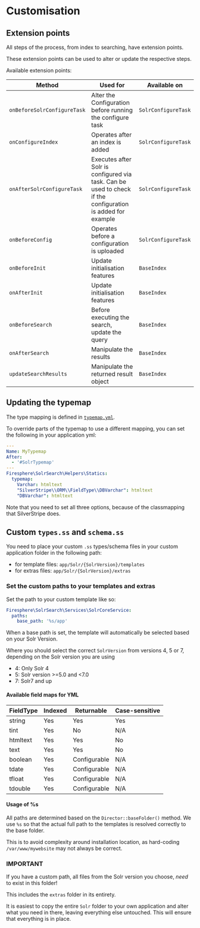 # Customisation

## Extension points

All steps of the process, from index to searching, have extension points.

These extension points can be used to alter or update the respective steps.

Available extension points:

| Method | Used for | Available on |
| ------ | -------- | ------------ |
| `onBeforeSolrConfigureTask` | Alter the Configuration before running the configure task | `SolrConfigureTask` |
| `onConfigureIndex` | Operates after an index is added | `SolrConfigureTask` |
| `onAfterSolrConfigureTask` | Executes after Solr is configured via task. Can be used to check if the configuration is added for example | `SolrConfigureTask` |
| `onBeforeConfig` | Operates before a configuration is uploaded | `SolrConfigureTask` |
| `onBeforeInit` | Update initialisation features | `BaseIndex` |
| `onAfterInit` | Update initialisation features | `BaseIndex` |
| `onBeforeSearch` | Before executing the search, update the query | `BaseIndex` |
| `onAfterSearch` | Manipulate the results | `BaseIndex` |
| `updateSearchResults` | Manipulate the returned result object | `BaseIndex` |

## Updating the typemap

The type mapping is defined in [`typemap.yml`](https://github.com/Firesphere/silverstripe-solr-search/blob/primary/_config/typemap.yml).

To override parts of the typemap to use a different mapping, you can set the following in your application
yml:

```yaml
---
Name: MyTypemap
After:
  - '#SolrTypemap'
---
Firesphere\SolrSearch\Helpers\Statics:
  typemap:
    Varchar: htmltext
    "SilverStripe\\ORM\\FieldType\\DBVarchar": htmltext
    "DBVarchar": htmltext
```

Note that you need to set all three options, because of the classmapping that SilverStripe does.

## Custom `types.ss` and `schema.ss`

You need to place your custom `.ss` types/schema files in your custom application folder in the following path:

- for template files: `app/Solr/{SolrVersion}/templates`
- for extras files: `app/Solr/{SolrVersion}/extras`

### Set the custom paths to your templates and extras

Set the path to your custom template like so:
```yaml
Firesphere\SolrSearch\Services\SolrCoreService:
  paths:
    base_path: '%s/app'
```

When a base path is set, the template will automatically be selected based on your Solr Version.

Where you should select the correct `SolrVersion` from versions 4, 5 or 7, depending on the Solr version
you are using
- 4: Only Solr 4
- 5: Solr version >=5.0 and <7.0
- 7: Solr7 and up

#### Available field maps for YML

| FieldType | Indexed | Returnable | Case-sensitive |
| --------- | ------- | ---------- | -------------- |
| string | Yes | Yes | Yes |
| tint | Yes | No | N/A |
| htmltext | Yes | Yes | No |
| text | Yes | Yes | No |
| boolean | Yes | Configurable | N/A |
| tdate | Yes | Configurable | N/A |
| tfloat | Yes | Configurable | N/A |
| tdouble | Yes | Configurable | N/A |
 

#### Usage of %s

All paths are determined based on the `Director::baseFolder()` method. We use `%s`
so that the actual full path to the templates is resolved correctly to the base folder.

This is to avoid complexity around installation location, as hard-coding `/var/www/mywebsite` may not always
be correct.

### IMPORTANT

If you have a custom path, all files from the Solr version you choose, _need_ to exist in this folder!

This includes the `extras` folder in its entirety.

It is easiest to copy the entire `Solr` folder to your own application and alter what you need in there, leaving
everything else untouched. This will ensure that everything is in place.
